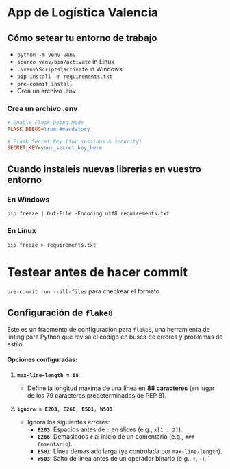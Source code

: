 # App de Logística Valencia

## Cómo setear tu entorno de trabajo
   - `python -m venv venv`
   - `source venv/bin/activate` in Linux
   - `.\venv\Scripts\activate` in Windows
   - `pip install -r requirements.txt`
   - `pre-commit install` 
   -  Crea un archivo .env

   
### Crea un archivo .env
   ```ini
   # Enable Flask Debug Mode
   FLASK_DEBUG=true #mandatory

   # Flask Secret Key (for sessions & security)
   SECRET_KEY=your_secret_key_here
   ```
## Cuando instaleis nuevas librerias en vuestro entorno
### En Windows
`pip freeze | Out-File -Encoding utf8 requirements.txt`

### En Linux
`pip freeze > requirements.txt`

# Testear antes de hacer commit
`pre-commit run --all-files` para checkear el formato

## Configuración de `flake8`
Este es un fragmento de configuración para `flake8`, una herramienta de linting para Python que revisa el código en busca de errores y problemas de estilo.

#### Opciones configuradas:
1. **`max-line-length = 88`**  
   - Define la longitud máxima de una línea en **88 caracteres** (en lugar de los 79 caracteres predeterminados de PEP 8).

2. **`ignore = E203, E266, E501, W503`**  
   - Ignora los siguientes errores:
     - **`E203`**: Espacios antes de `:` en slices (e.g., `x[1 : 2]`).
     - **`E266`**: Demasiados `#` al inicio de un comentario (e.g., `### Comentario`).
     - **`E501`**: Línea demasiado larga (ya controlada por `max-line-length`).
     - **`W503`**: Salto de línea antes de un operador binario (e.g., `+`, `-`).
`